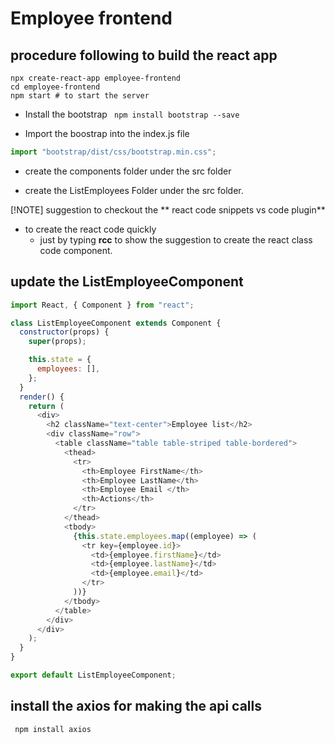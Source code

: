 # Employee frontend

## procedure following to build the react app

```
npx create-react-app employee-frontend
cd employee-frontend
npm start # to start the server
```

- Install the bootstrap
  ` npm install bootstrap --save`

- Import the boostrap into the index.js file

```javascript
import "bootstrap/dist/css/bootstrap.min.css";
```

- create the components folder under the src folder

- create the ListEmployees Folder under the src folder.

[!NOTE] suggestion to checkout the ** react code snippets vs code plugin**

- to create the react code quickly
  - just by typing **rcc** to show the suggestion to create the react class code component.

## update the ListEmployeeComponent

```javascript
import React, { Component } from "react";

class ListEmployeeComponent extends Component {
  constructor(props) {
    super(props);

    this.state = {
      employees: [],
    };
  }
  render() {
    return (
      <div>
        <h2 className="text-center">Employee list</h2>
        <div className="row">
          <table className="table table-striped table-bordered">
            <thead>
              <tr>
                <th>Employee FirstName</th>
                <th>Employee LastName</th>
                <th>Employee Email </th>
                <th>Actions</th>
              </tr>
            </thead>
            <tbody>
              {this.state.employees.map((employee) => (
                <tr key={employee.id}>
                  <td>{employee.firstName}</td>
                  <td>{employee.lastName}</td>
                  <td>{employee.email}</td>
                </tr>
              ))}
            </tbody>
          </table>
        </div>
      </div>
    );
  }
}

export default ListEmployeeComponent;
```

## install the axios for making the api calls

` npm install axios`
